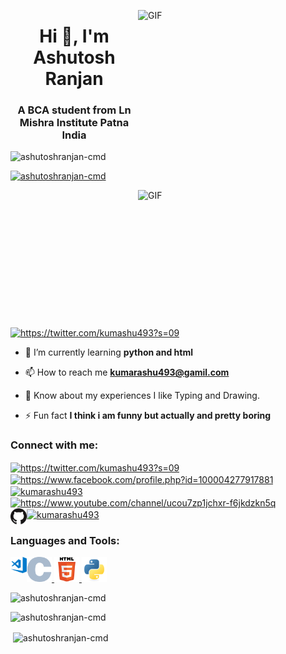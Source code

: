
<img align="right" alt="GIF" src="![image](https://user-images.githubusercontent.com/72221793/115816360-5eb3a780-a416-11eb-8bac-4a09732ea250.png)
" width="300" height="220" />


 
<h1 align="center">Hi 👋, I'm Ashutosh Ranjan</h1>
<h3 align="center">A BCA student from  Ln Mishra Institute Patna India</h3>

<p align="left"> <img src="https://komarev.com/ghpvc/?username=ashutoshranjan-cmd&label=Profile%20views&color=0e75b6&style=flat" alt="ashutoshranjan-cmd" /> </p>

<p align="left"> <a href="https://github.com/ryo-ma/github-profile-trophy"><img src="https://github-profile-trophy.vercel.app/?username=ashutoshranjan-cmd" alt="ashutoshranjan-cmd" /></a> </p>
<img align="right" alt="GIF" src="https://media2.giphy.com/media/jTNG3RF6EwbkpD4LZx/giphy.gif" width="300" height="220" />

<p align="left"> <a href="https://twitter.com/kumashu493?s=09" target="blank"><img src="https://img.shields.io/twitter/follow/kumashu493?s=09?logo=twitter&style=for-the-badge" alt="https://twitter.com/kumashu493?s=09" /></a> </p>


- 🌱 I’m currently learning **python and html**

- 📫 How to reach me **kumarashu493@gamil.com**



- 📄 Know about my experiences I like Typing and Drawing.

- ⚡ Fun fact **I think i am funny but actually and pretty boring**

<h3 align="left">Connect with me:</h3>
<p align="left">
<a href="https://twitter.com/kumashu493?s=09" target="blank"><img align="center" src="https://cdn.jsdelivr.net/npm/simple-icons@3.0.1/icons/twitter.svg" alt="https://twitter.com/kumashu493?s=09" height="30" width="40" /></a>
<a href="https://www.facebook.com/profile.php?id=100004277917881" target="blank"><img align="center" src="https://cdn.jsdelivr.net/npm/simple-icons@3.0.1/icons/facebook.svg" alt="https://www.facebook.com/profile.php?id=100004277917881" height="30" width="40" /></a>
<a href="https://instagram.com/kumarashu493" target="blank"><img align="center" src="https://cdn.jsdelivr.net/npm/simple-icons@3.0.1/icons/instagram.svg" alt="kumarashu493" height="30" width="40" /></a>
<a href="https://www.youtube.com/channel/UCOU7zP1JchxR-F6JkdzKn5Q" target="blank"><img align="center" src="https://cdn.jsdelivr.net/npm/simple-icons@3.0.1/icons/youtube.svg" alt="https://www.youtube.com/channel/ucou7zp1jchxr-f6jkdzkn5q" height="30" width="40" /></a>
<a href="https://www.hackerrank.com/kumarashu493" target="blank"><img align="center" src="https://cdn.jsdelivr.net/npm/simple-icons@3.0.1/icons/hackerrank.svg" alt="kumarashu493" height="30" width="40" /></a>
 
 <img align="left" alt="GitHub" width="26px" src="https://raw.githubusercontent.com/github/explore/78df643247d429f6cc873026c0622819ad797942/topics/github/github.png" />
</p>

<h3 align="left">Languages and Tools:</h3>
<img align="left" alt="Visual Studio Code" width="26px" src="https://raw.githubusercontent.com/github/explore/80688e429a7d4ef2fca1e82350fe8e3517d3494d/topics/visual-studio-code/visual-studio-code.png" />
<p align="left"> <a href="https://www.cprogramming.com/" target="_blank"> <img src="https://raw.githubusercontent.com/devicons/devicon/master/icons/c/c-original.svg" alt="c" width="40" height="40"/> </a> <a href="https://www.w3.org/html/" target="_blank"> <img src="https://raw.githubusercontent.com/devicons/devicon/master/icons/html5/html5-original-wordmark.svg" alt="html5" width="40" height="40"/> </a> <a href="https://www.python.org" target="_blank"> <img src="https://raw.githubusercontent.com/devicons/devicon/master/icons/python/python-original.svg" alt="python" width="40" height="40"/> </a> 
<p><img align="topright" src="https://github-readme-stats.vercel.app/api/top-langs?username=ashutoshranjan-cmd&show_icons=true&locale=en&layout=compact" alt="ashutoshranjan-cmd" /></p>
<p><img align="bottomleft" src="https://github-readme-streak-stats.herokuapp.com/?user=ashutoshranjan-cmd&" alt="ashutoshranjan-cmd" /></p>


<p>&nbsp;<img align="center" src="https://github-readme-stats.vercel.app/api?username=ashutoshranjan-cmd&show_icons=true&locale=en" alt="ashutoshranjan-cmd" /></p>


